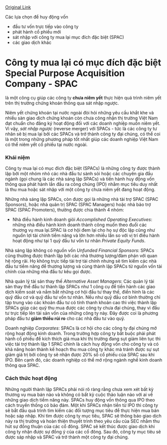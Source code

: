[Original Link](https://vietnambusinessinsider.vn/sap-nhap-voi-cong-ty-mua-lai-muc-dich-dac-biet-ma-ty-phu-pham-nhat-vuong-dang-tinh-den-de-niem-yet-vinfast-tai-my-la-gi-a22387.html)

Các lựa chọn để huy động vốn
- đầu tư vốn trực tiếp vào công ty
- phát hành cổ phiếu mới
- sát nhập với công ty mua lại mục đích đặc biệt (SPAC)
- các giao dịch khác

# Công ty mua lại có mục đích đặc biệt Special Purpose Acquisition Company - SPAC

là một công cụ giúp các công ty __chưa niêm yết__ thực hiện quá trình niêm yết trên thị trường chứng khoán thông qua sát nhập ngược.

Niêm yết chứng khoán tại nước ngoài đòi hỏi những yêu cầu khắt khe và nhiều sàn giao dịch chứng khoán còn chưa công nhận thị trường Việt Nam đạt chuẩn cho đăng ký hoạt động đối với các doanh nghiệp muốn niêm yết. Vì vậy, _sát nhập ngược_ (reverse merger) với SPACs - tức là các công ty tư nhân sẽ bị mua lại bởi các SPACs và trở thành công ty đại chúng, có thể coi là một trong những phương pháp tốt nhất giúp các doanh nghiệp Việt Nam có thể niêm yết cổ phiếu tại nước ngoài.

### Khái niệm

Công ty mua lại có mục đích đặc biệt (SPACs) là những công ty được thành lập bởi một nhóm nhỏ các nhà đầu tư sành sỏi hoặc các chuyên gia đầu ngành (gọi chung là các nhà sáng lập SPACs) và tiến hành huy động vốn thông qua phát hành lần đầu ra công chúng (IPO) nhằm mục tiêu duy nhất là thu mua hoặc sát nhập với một công ty chưa niêm yết đang hoạt động.

Những nhà sáng lập SPACs, còn được gọi là những nhà tài trợ SPAC (SPAC Sponsors), hoặc nhà quản trị SPAC (SPAC Managers) hoặc nhà bảo trợ SPAC (SPAC Promoters), thường được chia thành 4 nhóm:
- Nhà điều hành kinh doanh giỏi _Accomplished Operating Executives_: những nhà điều hành kinh doanh thành công muốn theo đuổi các thương vụ mua lại.SPAC là cơ hội đem lại cho họ sự độc lập cũng như nguồn lợi tài chính tiềm năng và lớn hơn nhiều lần so với vị trí điều hành hoạt động như tại 1 quỹ đầu tư vốn tư nhân _Private Equity Funds_.

Nhà sáng lập không có nguồn vốn _Unfunded Financial Sponsors_: SPACs cũng thường được thành lập bởi các nhà thương lượng/đàm phán với quan hệ rộng rãi. Họ không trực tiếp tài trợ tài chính nhưng sẽ tìm kiếm các nhà đầu tư tiềm năng để thương lượng và cùng thành lập SPACs từ nguồn vốn tài chính của những nhà đầu tư kêu gọi được.

Nhà quản lý tài sản thay thế _Alternative Asset Managers_: Các quản lý tài sản thay thế đầu tư thành lập SPACs như 1 công cụ để tiến hành các giao dịch kiểm soát và nắm bắt những cơ hội đầu tư thay thế, điển hình là các quỹ đầu cơ và quỹ đầu tư vốn tư nhân. Nếu như quỹ đầu cơ bình thường chỉ tập trung vào các khoản đầu tư có tính thanh khoản cao thì việc thành lập SPACs giúp các quỹ thu mua được các công ty chưa đại chúng, thay vì đầu tư trực tiếp lên tài sản vốn của những công ty này. Đây được coi là phương pháp đầu tư __giảm thiểu rủi ro__ cho các nhà đầu tư vào quỹ.

Doanh nghiệp _Corporates_: SPACs là cơ hội cho các công ty đại chúng mở rộng hoạt động kinh doanh. Trong trường hợp công ty bắt buộc phải phát hành cổ phiếu để kích thích giá mua khi thị trường đang sụt giảm liên tục thì việc tài trợ thành lập 1 SPAC chính là cách huy động vốn cho công ty và có khả năng hoàn thành kế hoạch thu mua công ty khác mà tránh được sự sụt giảm giá trị bởi công ty sẽ nhận được 20% số cổ phiếu của SPAC sau khi IPO. Bên cạnh đó, các doanh nghiệp có thể mở rộng ngành nghề kinh doanh thông qua SPAC.

### Cách thức hoạt động

Những người thành lập SPACs phải nói rõ ràng rằng chưa xem xét bất kỳ thương vụ mua bán nào và không có bất kỳ cuộc thảo luận nào với ai về những giao dịch tiềm năng này. SPACs huy động vốn thông qua IPO theo cách truyền thống có bảo đảm. Một khi SPACs nhận tiền từ IPO thì công ty sẽ bắt đầu quá trình tìm kiếm các đối tượng mục tiêu để thực hiện mua bán hoặc sáp nhập. Khi tìm được công ty mục tiêu, SPAC sẽ thông báo giao dịch này ra thị trường và hoàn thiện thuyết trình theo yêu cầu của SEC nhằm thu hút sự đồng thuận của các cổ đông. SPAC sẽ kết thúc được giao dịch khi công ty nhận được sự đồng ý của các cổ đông. Sau đó, công ty mục tiêu sẽ được sáp nhập và SPAC và trở thành một công ty đại chúng.
